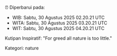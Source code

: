 ⏰ Diperbarui pada:
- WIB: Sabtu, 30 Agustus 2025 02.20.21 UTC
- WITA: Sabtu, 30 Agustus 2025 03.20.21 UTC
- WIT: Sabtu, 30 Agustus 2025 04.20.21 UTC

Kutipan Inspiratif:
"For greed all nature is too little."


Kategori: nature

